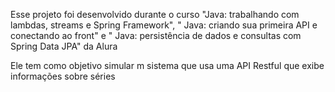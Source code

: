 <p>Esse projeto foi desenvolvido durante o curso "Java: trabalhando com lambdas, streams e Spring Framework", "
Java: criando sua primeira API e conectando ao front" e "
Java: persistência de dados e consultas com Spring Data JPA" da Alura</p>
<p>Ele tem como objetivo simular m sistema que usa uma API Restful que exibe informações sobre séries</p>
